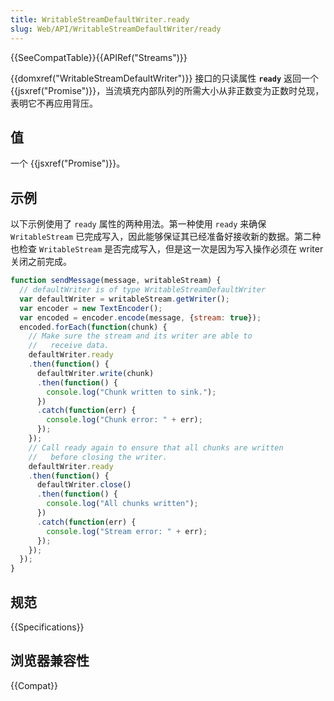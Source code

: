 ```yaml
---
title: WritableStreamDefaultWriter.ready
slug: Web/API/WritableStreamDefaultWriter/ready
---
```

{{SeeCompatTable}}{{APIRef("Streams")}}

{{domxref("WritableStreamDefaultWriter")}} 接口的只读属性 **`ready`** 返回一个 {{jsxref("Promise")}}，当流填充内部队列的所需大小从非正数变为正数时兑现，表明它不再应用背压。

## 值

一个 {{jsxref("Promise")}}。

## 示例

以下示例使用了 `ready` 属性的两种用法。第一种使用 `ready` 来确保 `WritableStream` 已完成写入，因此能够保证其已经准备好接收新的数据。第二种也检查 `WritableStream` 是否完成写入，但是这一次是因为写入操作必须在 writer 关闭之前完成。

```js
function sendMessage(message, writableStream) {
  // defaultWriter is of type WritableStreamDefaultWriter
  var defaultWriter = writableStream.getWriter();
  var encoder = new TextEncoder();
  var encoded = encoder.encode(message, {stream: true});
  encoded.forEach(function(chunk) {
    // Make sure the stream and its writer are able to
    //   receive data.
    defaultWriter.ready
    .then(function() {
      defaultWriter.write(chunk)
      .then(function() {
        console.log("Chunk written to sink.");
      })
      .catch(function(err) {
        console.log("Chunk error: " + err);
      });
    });
    // Call ready again to ensure that all chunks are written
    //   before closing the writer.
    defaultWriter.ready
    .then(function() {
      defaultWriter.close()
      .then(function() {
        console.log("All chunks written");
      })
      .catch(function(err) {
        console.log("Stream error: " + err);
      });
    });
  });
}
```

## 规范

{{Specifications}}

## 浏览器兼容性

{{Compat}}
